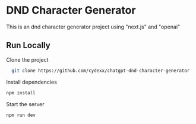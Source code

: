  
# DND Character Generator
This is an dnd character generator project  using "next.js" and "openai"

## Run Locally  

Clone the project  

~~~bash  
  git clone https://github.com/cydexx/chatgpt-dnd-character-generator
~~~

Install dependencies  

~~~bash  
npm install
~~~

Start the server  

~~~bash  
npm run dev
~~~


